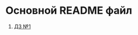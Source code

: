 # Основной README файл

1. [ДЗ №1](https://github.com/mbfuss/Y_LAB_HOMETASK/tree/main/Y_LAB_HOMEWORK_1)


 
